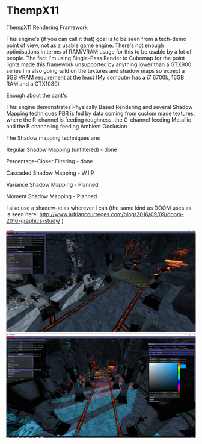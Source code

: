 # ThempX11
ThempX11 Rendering Framework

This engine's (if you can call it that) goal is to be seen from a tech-demo point of view, not as a usable game engine. 
There's not enough optimisations in terms of RAM/VRAM usage for this to be usable by a lot of people. 
The fact I'm using Single-Pass Render to Cubemap for the point lights made this framework unsupported by anything lower than a GTX900 series
I'm also going wild on the textures and shadow maps so expect a 6GB VRAM requirement at the least (My computer has a i7 6700k, 16GB RAM and a GTX1080)

Enough about the cant's

This engine demonstrates Physically Based Rendering and several Shadow Mapping techniques
PBR is fed by data coming from custom made textures, where the R-channel is feeding roughness, the G-channel feeding Metallic and the B channeling feeding Ambient Occlusion

The Shadow mapping techniques are:

Regular Shadow Mapping (unfiltered) - done 

Percentage-Closer Filtering - done

Cascaded Shadow Mapping - W.I.P

Variance Shadow Mapping - Planned

Moment Shadow Mapping - Planned

I also use a shadow-atlas wherever I can (the same kind as DOOM uses as is seen here: http://www.adriancourreges.com/blog/2016/09/09/doom-2016-graphics-study/ )

![Screenshot](https://github.com/Themperror/ThempX11/blob/master/engine.jpg)
![Screenshot2](https://github.com/Themperror/ThempX11/blob/master/engine2.jpg)
